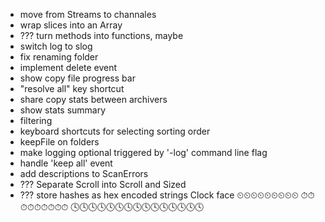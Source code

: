 * move from Streams to channales
* wrap slices into an Array
* ??? turn methods into functions, maybe
* switch log to slog
* fix renaming folder
* implement delete event
* show copy file progress bar
* "resolve all" key shortcut
* share copy stats between archivers
* show stats summary
* filtering
* keyboard shortcuts for selecting sorting order
* keepFile on folders
* make logging optional triggered by '-log' command line flag
* handle 'keep all' event 
* add descriptions to ScanErrors
* ??? Separate Scroll into Scroll and Sized
* ??? store hashes as hex encoded strings
Clock face
⏲⏲⏲⏲⏲⏲⏲⏲⏲
⏱⏱⏱⏱⏱⏱⏱⏱⏱
🕓🕓🕓🕓🕓🕓🕓🕓🕓🕓🕓🕓🕓🕓🕓